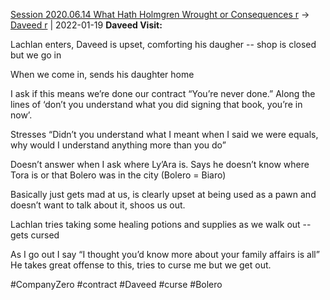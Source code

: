 [Session 2020.06.14 What Hath Holmgren Wrought or Consequences r](../sessions/notes_matteo_brianedit/Session%202020.06.14%20What%20Hath%20Holmgren%20Wrought%20or%20Consequences%20r.md) -> [Daveed r](TheWik-main/people/Daveed%20r.md) | 2022-01-19
**Daveed Visit:**

Lachlan enters, Daveed is upset, comforting his daugher -- shop is closed but we go in

When we come in, sends his daughter home

I ask if this means we’re done our contract “You’re never done.” Along the lines of ‘don’t you understand what you did signing that book, you’re in now’.

Stresses “Didn’t you understand what I meant when I said we were equals, why would I understand anything more than you do”

Doesn’t answer when I ask where Ly’Ara is. Says he doesn’t know where Tora is or that Bolero was in the city (Bolero = Biaro)

Basically just gets mad at us, is clearly upset at being used as a pawn and doesn’t want to talk about it, shoos us out.

Lachlan tries taking some healing potions and supplies as we walk out -- gets cursed

As I go out I say “I thought you’d know more about your family affairs is all” He takes great offense to this, tries to curse me but we get out.

#CompanyZero #contract #Daveed #curse #Bolero